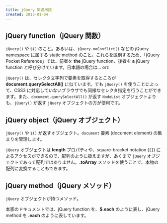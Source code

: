 ```yaml
---
title: jQuery 関連用語
created: 2013-01-04
---
```


jQuery function（jQuery 関数）
----

`jQuery()` や `$()` のこと。あるいは、`jQuery.noConflict()` などの jQuery namespace に属する static method のこと。これらを区別するため、「jQuery Pocket Reference」では、前者を **the** jQuery function、後者を **a** jQuery function と呼び分けています。日本語の場合は… orz

`jQuery()` は、セレクタ文字列で要素を取得するところが **document.querySelectAll()** に似ています。でも `jQuery()` を使うことによって、CSS3 に対応していないブラウザでも同様なセレクタ指定を行うことができます。また、`document.querySelectAll()` が返す `NodeList` オブジェクトよりも、`jQuery()` が返す `jQuery` オブジェクトの方が便利です。

jQuery object（jQuery オブジェクト）
----

`jQuery()` や `$()` が返すオブジェクト。`document` 要素 (document element) の集まりを管理します。

`jQuery` オブジェクトは **length** プロパティや、square-bracket notation (`[]`) によるアクセスができるので、配列のように扱えますが、あくまで `jQuery` オブジェクトであって配列ではありません。**.toArray** メソッドを使うことで、本物の配列に変換することもできます。

jQuery method（jQuery メソッド）
----

`jQuery` オブジェクトが持つメソッド。

本家のドキュメントでは、jQuery function を、**$.each** のように表し、jQuery method を **.each** のように表しています。

